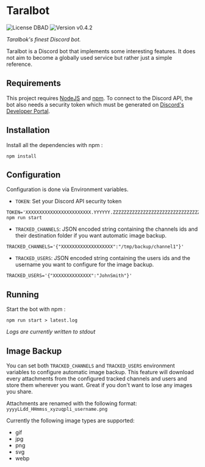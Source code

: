 # Taralbot

![License DBAD](https://img.shields.io/badge/license-DBAD-brightgreen) ![Version v0.4.2](https://img.shields.io/badge/version-v0.4.2-blue)

_Taralbok's finest Discord bot._

Taralbot is a Discord bot that implements some interesting features. It does not aim to become a globally used service but rather just a simple reference.

## Requirements

This project requires [NodeJS](https://nodejs.org/en/) and [npm](https://www.npmjs.com/). To connect to the Discord API, the bot also needs a security token which must be generated on [Discord's Developer Portal](https://discord.com/developers).

## Installation

Install all the dependencies with npm :

```
npm install
```

## Configuration

Configuration is done via Environment variables.

-   `TOKEN`: Set your Discord API security token

```
TOKEN='XXXXXXXXXXXXXXXXXXXXXXXX.YYYYYY.ZZZZZZZZZZZZZZZZZZZZZZZZZZZZZZZZZZZZZZ' npm run start
```

-   `TRACKED_CHANNELS`: JSON encoded string containing the channels ids and their destination folder if you want automatic image backup.

```
TRACKED_CHANNELS='{"XXXXXXXXXXXXXXXXXXX":"/tmp/backup/channel1"}'
```

-   `TRACKED_USERS`: JSON encoded string containing the users ids and the username you want to configure for the image backup.

```
TRACKED_USERS='{"XXXXXXXXXXXXXX":"JohnSmith"}'
```

## Running

Start the bot with npm :

```
npm run start > latest.log
```

_Logs are currently written to stdout_

## Image Backup

You can set both `TRACKED_CHANNELS` and `TRACKED_USERS` environment variables to configure automatic image backup. This feature will download every attachments from the configured tracked channels and users and store them wherever you want. Great if you don't want to lose any images you share.

Attachments are renamed with the following format: `yyyyLLdd_HHmmss_xyzuqpli_username.png`

Currently the following image types are supported:

-   gif
-   jpg
-   png
-   svg
-   webp
